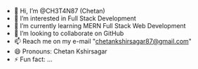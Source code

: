 - 👋 Hi, I’m @CH3T4N87 (Chetan)
- 👀 I’m interested in Full Stack Development
- 🌱 I’m currently learning MERN Full Stack Web Development
- 💞️ I’m looking to collaborate on GitHub
- 📫 Reach me on my e-mail "chetankshirsagar87@gmail.com"
- 😄 Pronouns: Chetan Kshirsagar
- ⚡ Fun fact: ...

<!---
CH3T4N87/CH3T4N87 is a ✨ special ✨ repository because its `README.md` (this file) appears on your GitHub profile.
You can click the Preview link to take a look at your changes.
--->
